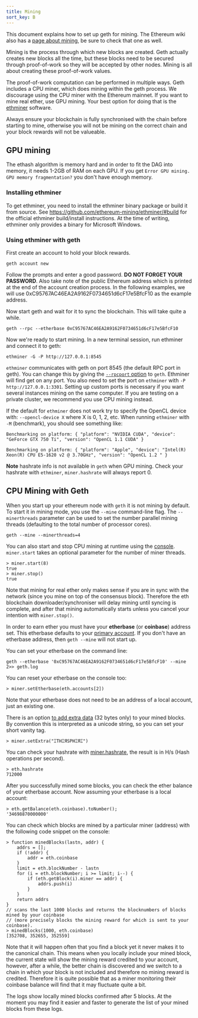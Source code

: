 ```yaml
---
title: Mining
sort_key: B
---
```


This document explains how to set up geth for mining. The Ethereum wiki also has a [page
about mining](eth-wiki-mining), be sure to check that one as well.

Mining is the process through which new blocks are created. Geth actually creates new
blocks all the time, but these blocks need to be secured through proof-of-work so they
will be accepted by other nodes. Mining is all about creating these proof-of-work values.

The proof-of-work computation can be performed in multiple ways. Geth includes a CPU
miner, which does mining within the geth process. We discourage using the CPU miner with
the Ethereum mainnet. If you want to mine real ether, use GPU mining. Your best option for
doing that is the [ethminer](https://github.com/ethereum-mining/ethminer) software.

Always ensure your blockchain is fully synchronised with the chain before starting to
mine, otherwise you will not be mining on the correct chain and your block rewards will
not be valueable.

## GPU mining

The ethash algorithm is memory hard and in order to fit the DAG into memory, it needs
1-2GB of RAM on each GPU. If you get `Error GPU mining. GPU memory fragmentation?` you
don't have enough memory.

### Installing ethminer

To get ethminer, you need to install the ethminer binary package or build it from source.
See <https://github.com/ethereum-mining/ethminer/#build> for the official ethminer
build/install instructions. At the time of writing, ethminer only provides a binary for
Microsoft Windows.

### Using ethminer with geth

First create an account to hold your block rewards.

    geth account new

Follow the prompts and enter a good password. **DO NOT FORGET YOUR PASSWORD**. Also take
note of the public Ethereum address which is printed at the end of the account creation
process. In the following examples, we will use 0xC95767AC46EA2A9162F0734651d6cF17e5BfcF10
as the example address.

Now start geth and wait for it to sync the blockchain. This will take quite a while.

    geth --rpc --etherbase 0xC95767AC46EA2A9162F0734651d6cF17e5BfcF10

Now we're ready to start mining. In a new terminal session, run ethminer and connect it to geth:

    ethminer -G -P http://127.0.0.1:8545

`ethminer` communicates with geth on port 8545 (the default RPC port in geth). You can
change this by giving the [`--rpcport` option](../rpc/index) to `geth`. Ethminer will find
get on any port. You also need to set the port on `ethminer` with `-P
http://127.0.0.1:3301`. Setting up custom ports is necessary if you want several instances
mining on the same computer. If you are testing on a private cluster, we recommend you use
CPU mining instead.

If the default for `ethminer` does not work try to specify the OpenCL device with:
`--opencl-device X` where X is 0, 1, 2, etc. When running `ethminer` with `-M`
(benchmark), you should see something like:

    Benchmarking on platform: { "platform": "NVIDIA CUDA", "device": "GeForce GTX 750 Ti", "version": "OpenCL 1.1 CUDA" }

    Benchmarking on platform: { "platform": "Apple", "device": "Intel(R) Xeon(R) CPU E5-1620 v2 @ 3.70GHz", "version": "OpenCL 1.2 " }

**Note** hashrate info is not available in `geth` when GPU mining. Check your hashrate
with `ethminer`, `miner.hashrate` will always report 0.

## CPU Mining with Geth

When you start up your ethereum node with `geth` it is not mining by default. To start it
in mining mode, you use the `--mine` command-line flag. The `--minerthreads` parameter can
be used to set the number parallel mining threads (defaulting to the total number of
processor cores).

    geth --mine --minerthreads=4

You can also start and stop CPU mining at runtime using the
[console](../interface/javascript-console). `miner.start` takes an optional parameter for
the number of miner threads.

    > miner.start(8)
    true
    > miner.stop()
    true

Note that mining for real ether only makes sense if you are in sync with the network
(since you mine on top of the consensus block). Therefore the eth blockchain
downloader/synchroniser will delay mining until syncing is complete, and after that mining
automatically starts unless you cancel your intention with `miner.stop()`.

In order to earn ether you must have your **etherbase** (or **coinbase**) address set.
This etherbase defaults to your [primary account](../interface/managing-your-accounts). If
you don't have an etherbase address, then `geth --mine` will not start up.

You can set your etherbase on the command line:

    geth --etherbase '0xC95767AC46EA2A9162F0734651d6cF17e5BfcF10' --mine 2>> geth.log

You can reset your etherbase on the console too:

    > miner.setEtherbase(eth.accounts[2])

Note that your etherbase does not need to be an address of a local account, just an
existing one.

There is an option [to add extra data](../interface/javascript-console) (32 bytes only) to
your mined blocks. By convention this is interpreted as a unicode string, so you can set
your short vanity tag.

    > miner.setExtra("ΞTHΞЯSPHΞЯΞ")

You can check your hashrate with [miner.hashrate](../interface/javascript-console), the
result is in H/s (Hash operations per second).

    > eth.hashrate
    712000

After you successfully mined some blocks, you can check the ether balance of your
etherbase account. Now assuming your etherbase is a local account:

    > eth.getBalance(eth.coinbase).toNumber();
    '34698870000000'

You can check which blocks are mined by a particular miner (address) with the following
code snippet on the console:

    > function minedBlocks(lastn, addr) {
        addrs = [];
        if (!addr) {
            addr = eth.coinbase
        }
        limit = eth.blockNumber - lastn
        for (i = eth.blockNumber; i >= limit; i--) {
            if (eth.getBlock(i).miner == addr) {
                addrs.push(i)
            }
        }
        return addrs
    }
    // scans the last 1000 blocks and returns the blocknumbers of blocks mined by your coinbase
    // (more precisely blocks the mining reward for which is sent to your coinbase).
    > minedBlocks(1000, eth.coinbase)
    [352708, 352655, 352559]

Note that it will happen often that you find a block yet it never makes it to the
canonical chain. This means when you locally include your mined block, the current state
will show the mining reward credited to your account, however, after a while, the better
chain is discovered and we switch to a chain in which your block is not included and
therefore no mining reward is credited. Therefore it is quite possible that as a miner
monitoring their coinbase balance will find that it may fluctuate quite a bit.

The logs show locally mined blocks confirmed after 5 blocks. At the moment you may find it
easier and faster to generate the list of your mined blocks from these logs.

[eth-wiki-mining]: https://github.com/ethereum/wiki/wiki/Mining
[ethminer]: https://github.com/ethereum-mining/ethminer
